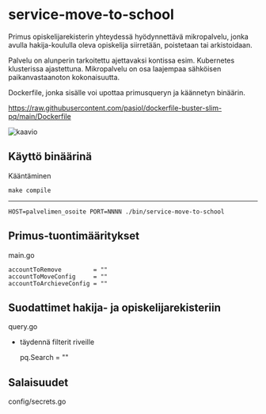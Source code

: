 # service-move-to-school
Primus opiskelijarekisterin yhteydessä hyödynnettävä mikropalvelu, jonka avulla hakija-koululla oleva opiskelija siirretään, poistetaan tai arkistoidaan.

Palvelu on alunperin tarkoitettu ajettavaksi kontissa esim. Kubernetes klusterissa ajastettuna. Mikropalvelu on osa laajempaa sähköisen paikanvastaanoton kokonaisuutta.

Dockerfile, jonka sisälle voi upottaa primusqueryn ja käännetyn binäärin.

https://raw.githubusercontent.com/pasiol/dockerfile-buster-slim-pq/main/Dockerfile

![kaavio](images/sähköinen_paikanvastaanotto.png)

## Käyttö binäärinä

Kääntäminen

    make compile

---
    HOST=palvelimen_osoite PORT=NNNN ./bin/service-move-to-school
## Primus-tuontimääritykset

main.go

	accountToRemove         = ""
	accountToMoveConfig     = ""
	accountToArchieveConfig = ""

## Suodattimet hakija- ja opiskelijarekisteriin

query.go

- täydennä filterit riveille

    pq.Search = ""


## Salaisuudet

config/secrets.go